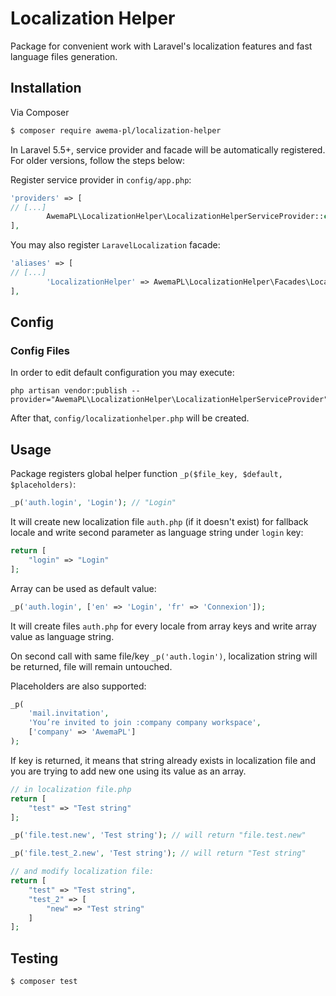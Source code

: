 # Localization Helper

Package for convenient work with Laravel's localization features and fast language files generation.

## Installation

Via Composer

``` bash
$ composer require awema-pl/localization-helper
```

In Laravel 5.5+, service provider and facade will be automatically registered. For older versions, follow the steps below:

Register service provider in `config/app.php`:

```php
'providers' => [
// [...]
        AwemaPL\LocalizationHelper\LocalizationHelperServiceProvider::class,
],
```

You may also register `LaravelLocalization` facade:

```php
'aliases' => [
// [...]
        'LocalizationHelper' => AwemaPL\LocalizationHelper\Facades\LocalizationHelper::class,
],
```

## Config

### Config Files

In order to edit default configuration you may execute:

```
php artisan vendor:publish --provider="AwemaPL\LocalizationHelper\LocalizationHelperServiceProvider"
```

After that, `config/localizationhelper.php` will be created.

## Usage

Package registers global helper function `_p($file_key, $default, $placeholders)`:

```php
_p('auth.login', 'Login'); // "Login"
```

It will create new localization file `auth.php` (if it doesn't exist) for fallback locale and write second parameter as language string under `login` key:

```php
return [
    "login" => "Login"
];
```

Array can be used as default value:

```php
_p('auth.login', ['en' => 'Login', 'fr' => 'Connexion']);
```

It will create files `auth.php` for every locale from array keys and write array value as language string.

On second call with same file/key `_p('auth.login')`, localization string will be returned, file will remain untouched.

Placeholders are also supported:

```php
_p(
    'mail.invitation', 
    'You’re invited to join :company company workspace', 
    ['company' => 'AwemaPL']
);
```

If key is returned, it means that string already exists in localization file and you are trying to add new one using its value as an array.

```php
// in localization file.php
return [
    "test" => "Test string"
];

_p('file.test.new', 'Test string'); // will return "file.test.new"

_p('file.test_2.new', 'Test string'); // will return "Test string"

// and modify localization file:
return [
    "test" => "Test string",
    "test_2" => [
        "new" => "Test string"
    ]
];
```

## Testing

``` bash
$ composer test
```
